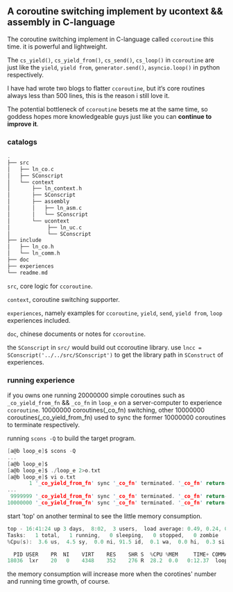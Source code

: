 A coroutine switching implement by ucontext && assembly in C-language
----

The coroutine switching implement in C-language called `ccoroutine` this time. it is powerful and lightweight.

The `cs_yield()`, `cs_yield_from()`, `cs_send()`, `cs_loop()` in `ccoroutine` are just like the `yield`, `yield from`, `generator.send()`, `asyncio.loop()` in python respectively. 

I have had wrote two blogs to flatter `ccoroutine`, but it‘s core routines always less than 500 lines, this is the reason i still love it.

The potential bottleneck of `ccoroutine` besets me at the same time, so goddess hopes more knowledgeable guys just like you can **continue to improve it**.

### catalogs
```C
.
├── src
│   ├── ln_co.c
│   ├── SConscript
│   └── context
│       ├── ln_context.h
│       ├── SConscript
│       ├── assembly
│       │   ├── ln_asm.c
│       │   └── SConscript
│       └── ucontext
│            ├── ln_uc.c
│            └── SConscript
├── include
│   ├── ln_co.h
│   └── ln_comm.h
├── doc
├── experiences
└── readme.md
```
`src`, core logic for `ccoroutine`.

`context`, coroutine switching supporter.

`experiences`, namely examples for `ccoroutine`, `yield`, `send`, `yield from`, `loop` experiences included.

`doc`, chinese documents or notes for `ccoroutine`.

the `SConscript` in `src/` would build out ccoroutine library. use `lncc = SConscript('../../src/SConscript')` to get the library path in `SConstruct` of experiences.

### running experience
if you owns one running 20000000 simple coroutines such as `_co_yield_from_fn` && `_co_fn` in `loop_e` on a server-computer to experience `ccoroutine`.
10000000 coroutines(_co_fn) switching, other 10000000 coroutines(_co_yield_from_fn) used to sync the former 10000000 coroutines to terminate respectively.

running `scons -Q` to build the target program.
```C
[a@b loop_e]$ scons -Q
...
[a@b loop_e]$
[a@b loop_e]$ ./loop_e 2>o.txt
[a@b loop_e]$ vi o.txt
       1 '_co_yield_from_fn' sync '_co_fn' terminated. '_co_fn' return-value: 012
...
 9999999 '_co_yield_from_fn' sync '_co_fn' terminated. '_co_fn' return-value: 012
10000000 '_co_yield_from_fn' sync '_co_fn' terminated. '_co_fn' return-value: 012
```

start 'top' on another terminal to see the little memory consumption.
```C
top - 16:41:24 up 3 days,  8:02,  3 users,  load average: 0.49, 0.24, 0.15
Tasks:   1 total,   1 running,   0 sleeping,   0 stopped,   0 zombie
%Cpu(s):  3.6 us,  4.5 sy,  0.0 ni, 91.5 id,  0.1 wa,  0.0 hi,  0.3 si,  0.0 st

  PID USER    PR  NI    VIRT    RES    SHR S  %CPU %MEM     TIME+ COMMAND
18036  lxr    20   0    4348    352    276 R  28.2  0.0   0:12.37  loop_e
```
the memory consumption will increase more when the corotines' number and running time growth, of course.
